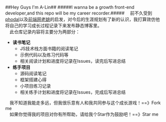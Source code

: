 ##Hey Guys I'm A-Lin##
#####I wanna be a growth front-end developer,and this repo will be my career recorder.#####
&emsp;前不久受到[phodal](https://github.com/phodal)以及[前端网老姚](http://www.qdfuns.com/notes/17398/d3f6dd40e2d3ff15b209810dfa98be0b:storey-71.html?winzoom=1)的启发，对今后的生涯规划有了新的认识，我打算效仿他将自己的学习成长过程记录下来发布静态博客里。  
&emsp;此仓库记录内容将主要分为两部分：  

+  **读书笔记**  
	+  JS技术栈方面书籍的阅读笔记
	+  示例代码以及练习代码等
	+  相关阅读计划和进度将记录在Issues，读完后写进总结
+  **练手项目**
	+  源码阅读笔记
	+  框架搭建心得
	+  小项目练习记录
	+  相关练手计划和进度将记录在Issues，完成后写进总结

&emsp;我不知道我能走多远，但我很乐意有人和我共同参与这个成长游戏！==》Fork me  
&emsp;如果你觉得我的项目对你有所帮助，请给我个Star作为鼓励吧！==》Star me

